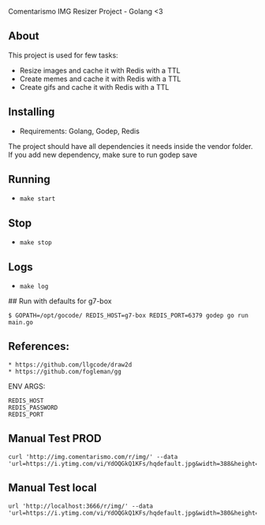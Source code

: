 Comentarismo IMG Resizer Project - Golang <3

## About

This project is used for few tasks:

* Resize images and cache it with Redis with a TTL
* Create memes and cache it with Redis with a TTL
* Create gifs and cache it with Redis with a TTL


## Installing

* Requirements: Golang, Godep, Redis

The project should have all dependencies it needs inside the vendor folder. If you add new dependency, make sure to run godep save

## Running
* `make start`

## Stop
* `make stop`

## Logs
* `make log`


## Run with defaults for g7-box
```
$ GOPATH=/opt/gocode/ REDIS_HOST=g7-box REDIS_PORT=6379 godep go run main.go
```


## References:
```
* https://github.com/llgcode/draw2d
* https://github.com/fogleman/gg
```

ENV ARGS:
```
REDIS_HOST
REDIS_PASSWORD
REDIS_PORT
```

## Manual Test PROD
```
curl 'http://img.comentarismo.com/r/img/' --data 'url=https://i.ytimg.com/vi/YdOQGkQ1KFs/hqdefault.jpg&width=388&height=395&quality=50'
```

## Manual Test local
```
url 'http://localhost:3666/r/img/' --data 'url=https://i.ytimg.com/vi/YdOQGkQ1KFs/hqdefault.jpg&width=380&height=395&quality=50'
```
